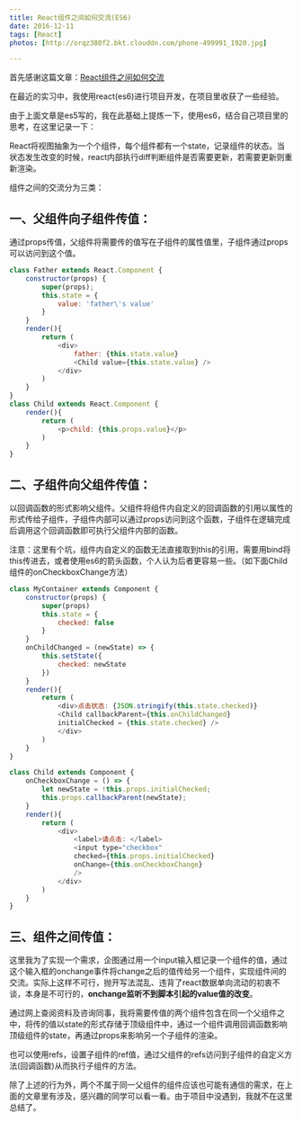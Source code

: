 ```yaml
---
title: React组件之间如何交流(ES6)
date: 2016-12-11
tags: [React]
photos: [http://orqz380f2.bkt.clouddn.com/phone-499991_1920.jpg]

---
```


首先感谢这篇文章：[React组件之间如何交流](https://segmentfault.com/a/1190000004044592)

在最近的实习中，我使用react(es6)进行项目开发，在项目里收获了一些经验。

由于上面文章是es5写的，我在此基础上提炼一下，使用es6，结合自己项目里的思考，在这里记录一下：

React将视图抽象为一个个组件，每个组件都有一个state，记录组件的状态。当状态发生改变的时候，react内部执行diff判断组件是否需要更新，若需要更新则重新渲染。

组件之间的交流分为三类：

## 一、父组件向子组件传值：

通过props传值，父组件将需要传的值写在子组件的属性值里，子组件通过props可以访问到这个值。

``` javascript
class Father extends React.Component {
    constructor(props) {
        super(props);
        this.state = {
            value: 'father\'s value'
        }
    }
    render(){
        return (
            <div>
                father: {this.state.value}
                <Child value={this.state.value} />
            </div>
        )
    }
}
class Child extends React.Component {
    render(){
        return (
            <p>child: {this.props.value}</p>
        )
    }
}
```


## 二、子组件向父组件传值：

以回调函数的形式影响父组件。父组件将组件内自定义的回调函数的引用以属性的形式传给子组件，子组件内部可以通过props访问到这个函数，子组件在逻辑完成后调用这个回调函数即可执行父组件内部的函数。

注意：这里有个坑，组件内自定义的函数无法直接取到this的引用，需要用bind将this传进去，或者使用es6的箭头函数，个人认为后者更容易一些。（如下面Child组件的onCheckboxChange方法）

``` javascript
class MyContainer extends Component {
    constructor(props) {
        super(props)
        this.state = {
            checked: false
        }
    }
    onChildChanged = (newState) => {
        this.setState({
            checked: newState
        })
    }
    render(){
        return (
            <div>点击状态: {JSON.stringify(this.state.checked)}
            <Child callbackParent={this.onChildChanged}
            initialChecked = {this.state.checked} />
            </div>
        )
    }
}

class Child extends Component {
    onCheckboxChange = () => {
        let newState = !this.props.initialChecked;
        this.props.callbackParent(newState);
    }
    render(){
        return (
            <div>
                <label>请点击: </label>
                <input type="checkbox"
                checked={this.props.initialChecked}
                onChange={this.onCheckboxChange}
                />
            </div>
        )
    }
}
```

## 三、组件之间传值：

这里我为了实现一个需求，企图通过用一个input输入框记录一个组件的值，通过这个输入框的onchange事件将change之后的值传给另一个组件，实现组件间的交流。实际上这样不可行，抛开写法混乱、违背了react数据单向流动的初衷不谈，本身是不可行的，**onchange监听不到脚本引起的value值的改变**。

通过网上查阅资料及咨询同事，我将需要传值的两个组件包含在同一个父组件之中，将传的值以state的形式存储于顶级组件中，通过一个组件调用回调函数影响顶级组件的state，再通过props来影响另一个子组件的渲染。

也可以使用refs，设置子组件的ref值，通过父组件的refs访问到子组件的自定义方法(回调函数)从而执行子组件的方法。



除了上述的行为外，两个不属于同一父组件的组件应该也可能有通信的需求，在上面的文章里有涉及，感兴趣的同学可以看一看。由于项目中没遇到，我就不在这里总结了。
